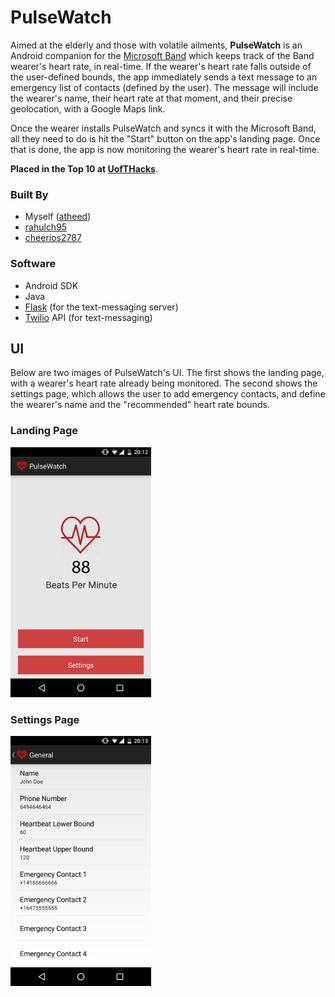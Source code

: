 # PulseWatch

Aimed at the elderly and those with volatile ailments, **PulseWatch** is an Android companion for the [Microsoft Band](https://www.microsoft.com/microsoft-band/) which keeps track of the Band wearer's heart rate, in real-time. If the wearer's heart rate falls outside of the user-defined bounds, the app immediately sends a text message to an emergency list of contacts (defined by the user). The message will include the wearer's name, their heart rate at that moment, and their precise geolocation, with a Google Maps link. 

Once the wearer installs PulseWatch and syncs it with the Microsoft Band, all they need to do is hit the "Start" button on the app's landing page. Once that is done, the app is now monitoring the wearer's heart rate in real-time.

**Placed in the Top 10 at [UofTHacks](https://uofthacks.com/)**.

### Built By
- Myself ([atheed](https://github.com/atheed))
- [rahulch95](https://github.com/rahulch95)
- [cheerios2787](https://github.com/cheerios2787)

### Software
- Android SDK
- Java
- [Flask](http://flask.pocoo.org/) (for the text-messaging server)
- [Twilio](https://www.twilio.com/) API (for text-messaging)

## UI
Below are two images of PulseWatch's UI. The first shows the landing page, with a wearer's heart rate already being monitored. The second shows the settings page, which allows the user to add emergency contacts, and define the wearer's name and the "recommended" heart rate bounds. 

### Landing Page
<img src="/img/main.jpg" width="225px" height="400px"/>

### Settings Page
<img src="/img/settings.jpg" width="225px" height="400px"/>
